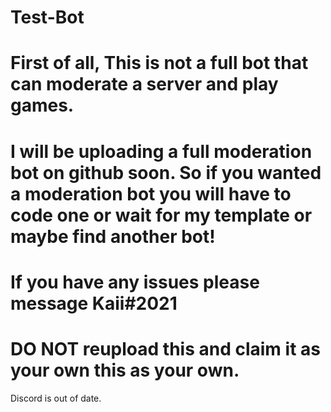 # Test-Bot
# First of all, This is not a full bot that can moderate a server and play games. 
# I will be uploading a full moderation bot on github soon. So if you wanted a moderation bot you will have to code one or wait for my template or maybe find another bot!
# If you have any issues please message Kaii#2021
# DO NOT reupload this and claim it as your own this as your own.

Discord is out of date.
